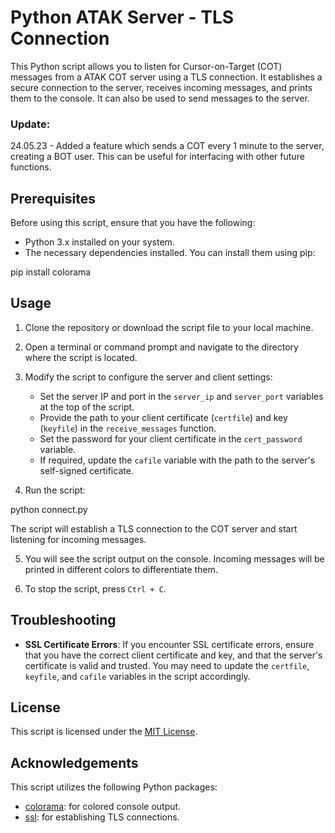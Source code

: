 # Python ATAK Server - TLS Connection

This Python script allows you to listen for Cursor-on-Target (COT) messages from a ATAK COT server using a TLS connection. It establishes a secure connection to the server, receives incoming messages, and prints them to the console. It can also be used to send messages to the server.

### Update:
24.05.23 - Added a feature which sends a COT every 1 minute to the server, creating a BOT user. This can be useful for interfacing with other future functions.

## Prerequisites

Before using this script, ensure that you have the following:

- Python 3.x installed on your system.
- The necessary dependencies installed. You can install them using pip:

pip install colorama


## Usage

1. Clone the repository or download the script file to your local machine.

2. Open a terminal or command prompt and navigate to the directory where the script is located.

3. Modify the script to configure the server and client settings:

   - Set the server IP and port in the `server_ip` and `server_port` variables at the top of the script.
   - Provide the path to your client certificate (`certfile`) and key (`keyfile`) in the `receive_messages` function.
   - Set the password for your client certificate in the `cert_password` variable.
   - If required, update the `cafile` variable with the path to the server's self-signed certificate.

4. Run the script:

python connect.py


   The script will establish a TLS connection to the COT server and start listening for incoming messages.

5. You will see the script output on the console. Incoming messages will be printed in different colors to differentiate them.

6. To stop the script, press `Ctrl + C`.

## Troubleshooting

- **SSL Certificate Errors**: If you encounter SSL certificate errors, ensure that you have the correct client certificate and key, and that the server's certificate is valid and trusted. You may need to update the `certfile`, `keyfile`, and `cafile` variables in the script accordingly.

## License

This script is licensed under the [MIT License](LICENSE).

## Acknowledgements

This script utilizes the following Python packages:

- [colorama](https://pypi.org/project/colorama/): for colored console output.
- [ssl](https://docs.python.org/3/library/ssl.html): for establishing TLS connections.


